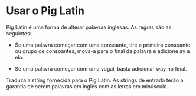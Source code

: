 # Usar o Pig Latin

Pig Latin é uma forma de alterar palavras inglesas. As regras são as seguintes:

- Se uma palavra começar com uma consoante, tire a primeira consoante ou grupo de consoantes, mova-a para o final da palavra e adicione ay a ela.

- Se uma palavra começar com uma vogal, basta adicionar way no final.

Traduza a string fornecida para o Pig Latin. As strings de entrada terão a garantia de serem palavras em inglês com as letras em minúsculo.